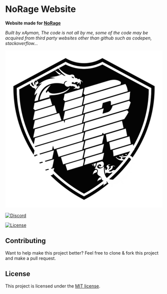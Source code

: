 # NoRage Website

**Website made for [NoRage](https://discord.gg/mzM9azY6Dm)**

*Built by xAyman, The code is not all by me, some of the code may be acquired from third party websites other than github such as codepen, stackoverflow...*

![Calm Bot Icon](https://raw.githubusercontent.com/BlueXAyman/norage/main/img/favicon.png) 

<Badges>

[![Discord](https://img.shields.io/discord/890366915527180430?style=for-the-badge&label=discord)](https://discord.gg/mzM9azY6Dm)

[![License](https://img.shields.io/github/license/BlueXAyman/norage?style=for-the-badge)](https://github.com/BlueXAyman/norage/blob/main/LICENSE)

## Contributing
Want to help make this project better? Feel free to clone & fork this project and make a pull request.





## License
This project is licensed under the [MIT license](https://opensource.org/licenses/MIT). 